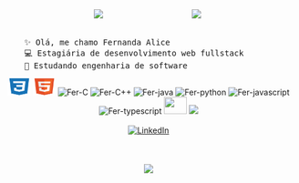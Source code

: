 <div align="center">
<img src="https://i.pinimg.com/originals/19/8f/fb/198ffbfb445e8aeaf22ad6ca395b9c50.gif" width="35%" align="right" />
<img src="https://readme-typing-svg.demolab.com?font=Inconsolata&weight=500&size=50&duration=4000&pause=300&color=A7A459&center=true&vCenter=true&multiline=true&repeat=false&random=false&width=1300&height=140&lines=Hello+hello;I'm+Ing%2C+a+tech+goblin+and+magical+girl+wannabe+%E2%9C%A9" width="55%" />
<br><br>
<pre align="left">
    ✨ Olá, me chamo Fernanda Alice
    💻 Estagiária de desenvolvimento web fullstack
    📖 Estudando engenharia de software
</pre>

<img  alt="Fer-css" height="30" width="40" src="https://raw.githubusercontent.com/devicons/devicon/1119b9f84c0290e0f0b38982099a2bd027a48bf1/icons/css3/css3-plain.svg" />
<img  alt="Fer-html" height="30" width="40" src="https://raw.githubusercontent.com/devicons/devicon/1119b9f84c0290e0f0b38982099a2bd027a48bf1/icons/html5/html5-original.svg" />
<img alt="Fer-C" height="30" width="40" src="https://cdn.jsdelivr.net/gh/devicons/devicon/icons/c/c-original.svg" />
<img  alt="Fer-C++" height="30" width="40" src="https://cdn.jsdelivr.net/gh/devicons/devicon/icons/cplusplus/cplusplus-original.svg" />
<img  alt="Fer-java" height="30" width="40" src="https://cdn.jsdelivr.net/gh/devicons/devicon/icons/java/java-original.svg" />
<img  alt="Fer-python" height="30" width="40" src="https://cdn.jsdelivr.net/gh/devicons/devicon/icons/python/python-original.svg" />
<img alt="Fer-javascript" height="30" width="40" src="https://cdn.jsdelivr.net/gh/devicons/devicon/icons/javascript/javascript-original.svg" />
<img alt="Fer-typescript" width="30" width="40" src="https://upload.wikimedia.org/wikipedia/commons/thumb/4/4c/Typescript_logo_2020.svg/1024px-Typescript_logo_2020.svg.png" />
<img  height="30" width="40" src="https://cdn.jsdelivr.net/gh/devicons/devicon/icons/mysql/mysql-original.svg" />
<img width="30" src="https://cdn.jsdelivr.net/gh/devicons/devicon/icons/react/react-original.svg" />
<br><br>
<a href="http://linkedin.com/in/fernanda-alicee">
    <img alt="LinkedIn" src="https://img.shields.io/badge/linkedin-0a66c2" />
  </a>
<br><br><br><br>
<img src="https://i.pinimg.com/originals/fb/40/59/fb40597195231af1ca81354ce868aa5c.gif" height="70" />
<br><br>
</div>

